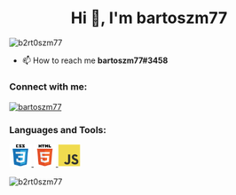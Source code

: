 <h1 align="center">Hi 👋, I'm bartoszm77</h1>
<p align="left"> <img src="https://komarev.com/ghpvc/?username=b2rt0szm77&label=Profile%20views&color=0e75b6&style=flat" alt="b2rt0szm77" /> </p>

- 📫 How to reach me **bartoszm77#3458**

<h3 align="left">Connect with me:</h3>
<p align="left">
<a href="https://www.youtube.com/c/bartoszm77" target="blank"><img align="center" src="https://raw.githubusercontent.com/rahuldkjain/github-profile-readme-generator/master/src/images/icons/Social/youtube.svg" alt="bartoszm77" height="30" width="40" /></a>
</p>

<h3 align="left">Languages and Tools:</h3>
<p align="left"> <a href="https://www.w3schools.com/css/" target="_blank" rel="noreferrer"> <img src="https://raw.githubusercontent.com/devicons/devicon/master/icons/css3/css3-original-wordmark.svg" alt="css3" width="40" height="40"/> </a> <a href="https://www.w3.org/html/" target="_blank" rel="noreferrer"> <img src="https://raw.githubusercontent.com/devicons/devicon/master/icons/html5/html5-original-wordmark.svg" alt="html5" width="40" height="40"/> </a> <a href="https://developer.mozilla.org/en-US/docs/Web/JavaScript" target="_blank" rel="noreferrer"> <img src="https://raw.githubusercontent.com/devicons/devicon/master/icons/javascript/javascript-original.svg" alt="javascript" width="40" height="40"/> </a> </p>

<p><img align="center" src="https://github-readme-streak-stats.herokuapp.com/?user=b2rt0szm77&" alt="b2rt0szm77" /></p>

